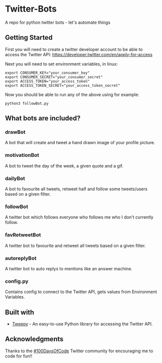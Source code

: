 # Twitter-Bots
A repo for python twitter bots - let's automate things

## Getting Started
First you will need to create a twitter developer account to be able to access 
the Twitter API: https://developer.twitter.com/en/apply-for-access

Next you will need to set environment variables, in linux:
```
export CONSUMER_KEY="your_consumer_key"
export CONSUMER_SECRET="your_consumer_secret"
export ACCESS_TOKEN="your_access_token"
export ACCESS_TOKEN_SECRET="your_access_token_secret" 
```

Now you should be able to run any of the above using for example:
```
python3 followBot.py
```

## What bots are included?

### drawBot
A bot that will create and tweet a hand drawn image of your profile picture.

### motivationBot
A bot to tweet the day of the week, a given quote and a gif.

### dailyBot
A bot to favourite all tweets, retweet half and follow some tweets/users based 
on a given filter.

### followBot
A twitter bot which follows everyone who follows me who I don't currently follow.

### favRetweetBot
A twitter bot to favourite and retweet all tweets based on a given filter.

### autoreplyBot
A twitter bot to auto replys to mentions like an answer machine.

### config.py
Contains config to connect to the Twitter API, gets values from Environment 
Variables.


## Built with

* [Tweepy](https://www.tweepy.org/) - An easy-to-use Python library for 
accessing the Twitter API.

## Acknowledgments

Thanks to the [#100DaysOfCode](https://twitter.com/search?q=%23100daysOfCode&src=hashtag_click)
 Twitter community for encouraging me to code for fun!!